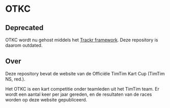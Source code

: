 # OTKC

## Deprecated
OTKC wordt nu gehost middels het [Trackr framework](http://trackrapp.net). Deze repository is daarom outdated.

## Over

Deze repository bevat de website van de Officiële TimTim Kart Cup (TimTim NS, red.).

Het OTKC is een kart competitie onder teamleden uit het TimTim team. Er wordt een aantal keer per jaar gereden, en de resultaten van de races worden op deze website gepubliceerd.
